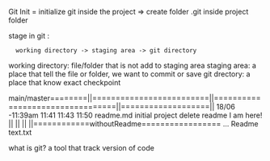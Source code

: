 Git Init = initialize git inside the project => create folder .git inside project folder

stage in git :

      working directory -> staging area -> git directory


working directory: file/folder that is not add to staging area
staging area: a place that tell the file or folder, we want to commit or save
git drectory: a place that know exact checkpoint



main/master========||=========================||=================================||===================||
        18/06 -11:39am              11:41                              11:43                         11:50
        readme.md                   initial project                   delete readme
                                    I am here!
                                    ||
                                    ||
                                    ||
                                    ||============withoutReadme=================
                                                  ...
                                                  Readme
                                                  text.txt

what is git? a tool that track version of code

